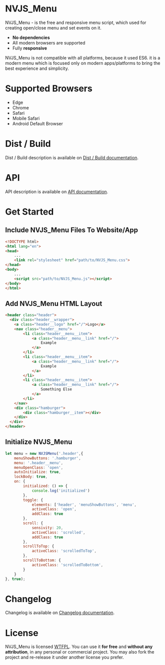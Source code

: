 NVJS_Menu
==========

<!-- [![Greenkeeper badge](https://badges.greenkeeper.io/nolimits4web/Swiper.svg)](https://greenkeeper.io/) -->

NVJS_Menu - is the free and responsive menu script, which used for creating open/close menu and set events on it.

- **No dependencies**
- All modern browsers are supported
- Fully **responsive**

NVJS_Menu is not compatible with all platforms, because it used ES6. it is a modern menu which is focused only on modern apps/platforms to bring the best experience and simplicity.

<!-- _Read documentation in other languages:_
[_Русский_](documentation/README.ru-Ru.md) -->

# Supported Browsers

 - Edge
 - Chrome
 - Safari
 - Mobile Safari
 - Android Default Browser

# Dist / Build

Dist / Build description is available on [Dist / Build documentation](documentation/build.md).

# API

API description is available on [API documentation](documentation/api.md).



# Get Started

## Include NVJS_Menu Files To Website/App

```html
<!DOCTYPE html>
<html lang="en">
<head>
    ...
    <link rel="stylesheet" href="path/to/NVJS_Menu.css">
</head>
<body>
    ...
    <script src="path/to/NVJS_Menu.js"></script>
</body>
</html>
```


## Add NVJS_Menu HTML Layout

```html
<header class="header">
  <div class="header__wrapper">
    <a class="header__logo" href="/">Logo</a>
    <nav class="header__menu">
        <li class="header__menu__item">
            <a class="header__menu__link" href="/">
                Example 
            </a>
        </li>
        <li class="header__menu__item">
            <a class="header__menu__link" href="/">
                Example 
            </a>
        </li>
        <li class="header__menu__item">
            <a class="header__menu__link" href="/">
                Something Else 
            </a>
        </li>
    </nav>
    <div class="hamburger">
        <div class="hamburger__item"></div>
    </div>
  </div>
</header>
```

## Initialize NVJS_Menu

```js
let menu = new NVJSMenu('.header',{
	menuShowButtons: '.hamburger',
	menu: '.header__menu',
	menuOpenClass: 'open',
	autoInitialize: true,
	lockBody: true,
	on: {
		initialized: () => {
            console.log('initialized')
        },
		toggle: {
			elements: ['header', 'menuShowButtons', 'menu',
			activeClass: 'open',
			addClass: true
		},
		scroll: {
			sensivity: 20,
			activeClass: 'scrolled',
			addClass: true
		},
		scrollToTop: {
			activeClass: 'scrolledToTop',
		},
		scrollToBottom: {
			activeClass: 'scrolledToBottom',
		}
	}
}, true);
```


# Changelog

Changelog is available on [Changelog documentation](documentation/changelog.md).


# License

 NVJS_Menu is licensed [WTFPL](http://www.wtfpl.net/about/). You can use it **for free** and **without any attribution**, in any personal or commercial project. You may also fork the project and re-release it under another license you prefer.
